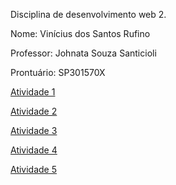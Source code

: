 Disciplina de desenvolvimento web 2.

Nome: Vinícius dos Santos Rufino

Professor: Johnata Souza Santicioli

Prontuário: SP301570X
  
[Atividade 1](atividades/A1//index.html)

[Atividade 2](atividades/A2/index.html)

[Atividade 3](atividades/A3/index.html)

[Atividade 4](atividades/A4/index.html)

[Atividade 5](atividades/A5/index.html)
